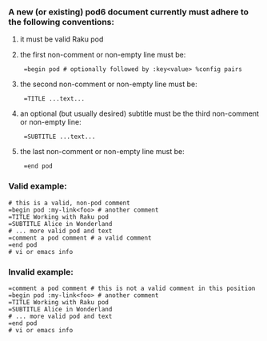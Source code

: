 ### A new (or existing) pod6 document currently must adhere to the following conventions:

1. it must be valid Raku pod
2. the first non-comment or non-empty line must be:

        =begin pod # optionally followed by :key<value> %config pairs

3. the second non-comment or non-empty line must be:

        =TITLE ...text...

4. an optional (but usually desired) subtitle must be the third non-comment or non-empty line:

        =SUBTITLE ...text...

5. the last non-comment or non-empty line must be:

        =end pod

### Valid example:

```
# this is a valid, non-pod comment
=begin pod :my-link<foo> # another comment
=TITLE Working with Raku pod
=SUBTITLE Alice in Wonderland
# ... more valid pod and text
=comment a pod comment # a valid comment
=end pod
# vi or emacs info
```

### Invalid example:

```
=comment a pod comment # this is not a valid comment in this position
=begin pod :my-link<foo> # another comment
=TITLE Working with Raku pod
=SUBTITLE Alice in Wonderland
# ... more valid pod and text
=end pod
# vi or emacs info
```
